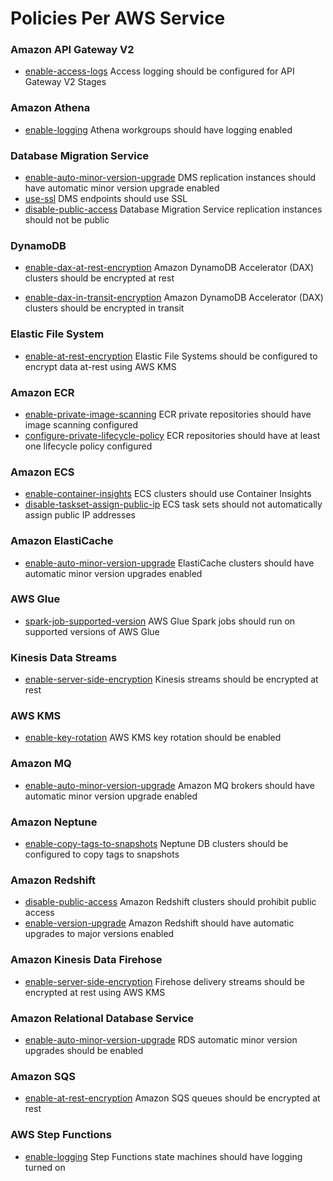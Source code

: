 # Policies Per AWS Service

### Amazon API Gateway V2
- [enable-access-logs](./policies/apigatewayv2-enable-access-logs.md) Access logging should be configured for API Gateway V2 Stages

### Amazon Athena
- [enable-logging](./policies/athena-enable-logging.md) Athena workgroups should have logging enabled

### Database Migration Service
- [enable-auto-minor-version-upgrade](./policies/dms-enable-auto-minor-version-upgrade.md) DMS replication instances should have automatic minor version upgrade enabled
- [use-ssl](./policies/dms-use-ssl.md) DMS endpoints should use SSL
- [disable-public-access](./policies/dms-disable-public-access.md) Database Migration Service replication instances should not be public

### DynamoDB
- [enable-dax-at-rest-encryption](./policies/dynamodb-dax-enable-in-transit-encryption.md) Amazon DynamoDB Accelerator (DAX) clusters should be encrypted at rest

- [enable-dax-in-transit-encryption](./policies/dynamodb-dax-enable-in-transit-encryption.md) Amazon DynamoDB Accelerator (DAX) clusters should be encrypted in transit

### Elastic File System
- [enable-at-rest-encryption](./policies/efs-enable-at-rest-encryption.md) Elastic File Systems should be configured to encrypt data at-rest using AWS KMS

### Amazon ECR
- [enable-private-image-scanning](./policies/ecr-enable-private-image-scanning.md) ECR private repositories should have image scanning configured
- [configure-private-lifecycle-policy](./policies/ecr-configure-private-lifecycle-policy.md) ECR repositories should have at least one lifecycle policy configured

### Amazon ECS
- [enable-container-insights](./policies/ecs-enable-container-insights.md) ECS clusters should use Container Insights
- [disable-taskset-assign-public-ip](./policies/ecs-disable-taskset-assign-public-ip.md) ECS task sets should not automatically assign public IP addresses

### Amazon ElastiCache
- [enable-auto-minor-version-upgrade](./policies/elasticache-enable-auto-minor-version-upgrade.md) ElastiCache clusters should have automatic minor version upgrades enabled

### AWS Glue
- [spark-job-supported-version](./policies/glue-spark-job-supported-version.md) AWS Glue Spark jobs should run on supported versions of AWS Glue

### Kinesis Data Streams
- [enable-server-side-encryption](./policies/kinesis-enable-server-side-encryption.md) Kinesis streams should be encrypted at rest

### AWS KMS
- [enable-key-rotation](./policies/kms-enable-key-rotation.md) AWS KMS key rotation should be enabled

### Amazon MQ
- [enable-auto-minor-version-upgrade](./policies/mq-enable-auto-minor-version-upgrade.md) Amazon MQ brokers should have automatic minor version upgrade enabled

### Amazon Neptune
- [enable-copy-tags-to-snapshots](./policies/neptune-enable-copy-tags-to-snapshots.md) Neptune DB clusters should be configured to copy tags to snapshots

### Amazon Redshift
- [disable-public-access](./policies/redshift-disable-public-access.md) Amazon Redshift clusters should prohibit public access
- [enable-version-upgrade](./policies/redshift-enable-version-upgrade.md) Amazon Redshift should have automatic upgrades to major versions enabled

### Amazon Kinesis Data Firehose
- [enable-server-side-encryption](./policies/firehose-enable-server-side-encryption.md) Firehose delivery streams should be encrypted at rest using AWS KMS

### Amazon Relational Database Service
- [enable-auto-minor-version-upgrade](./policies/rds-enable-auto-minor-version-upgrade.md) RDS automatic minor version upgrades should be enabled

### Amazon SQS
- [enable-at-rest-encryption](./policies/sqs-enable-at-rest-encryption.md) Amazon SQS queues should be encrypted at rest

### AWS Step Functions
- [enable-logging](./policies/enable-logging.md) Step Functions state machines should have logging turned on
